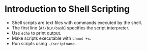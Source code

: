 # Introduction to Shell Scripting

- Shell scripts are text files with commands executed by the shell.
- The first line (`#!/bin/bash`) specifies the script interpreter.
- Use `echo` to print output.
- Make scripts executable with `chmod +x`.
- Run scripts using `./scriptname`.
